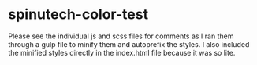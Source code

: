 # spinutech-color-test

Please see the individual js and scss files for comments as I ran them through a gulp file to minify them and autoprefix the styles. I also included the minified styles directly in the index.html file because it was so lite.
